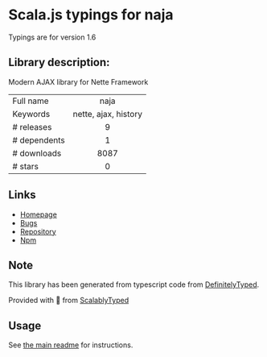 
# Scala.js typings for naja

Typings are for version 1.6

## Library description:
Modern AJAX library for Nette Framework

|                    |                 |
| ------------------ | :-------------: |
| Full name          | naja |
| Keywords           | nette, ajax, history |
| # releases         | 9 |
| # dependents       | 1 |
| # downloads        | 8087 |
| # stars            | 0 |

## Links
- [Homepage](https://github.com/jiripudil/Naja#readme)
- [Bugs](https://github.com/jiripudil/Naja/issues)
- [Repository](https://github.com/jiripudil/Naja)
- [Npm](https://www.npmjs.com/package/naja)
    


## Note
This library has been generated from typescript code from [DefinitelyTyped](https://definitelytyped.org).

Provided with :purple_heart: from [ScalablyTyped](https://github.com/oyvindberg/ScalablyTyped)

## Usage
See [the main readme](../../readme.md) for instructions.


